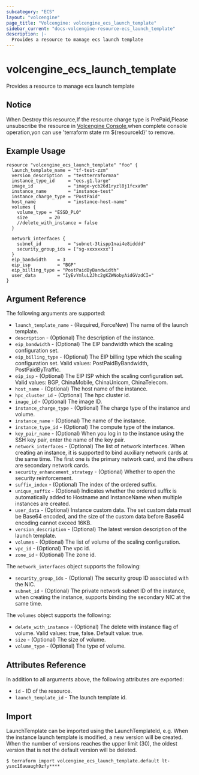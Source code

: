 ```yaml
---
subcategory: "ECS"
layout: "volcengine"
page_title: "Volcengine: volcengine_ecs_launch_template"
sidebar_current: "docs-volcengine-resource-ecs_launch_template"
description: |-
  Provides a resource to manage ecs launch template
---
```

# volcengine_ecs_launch_template
Provides a resource to manage ecs launch template
## Notice
When Destroy this resource,If the resource charge type is PrePaid,Please unsubscribe the resource 
in  [Volcengine Console](https://console.volcengine.com/finance/unsubscribe/),when complete console operation,yon can
use 'terraform state rm ${resourceId}' to remove.
## Example Usage
```hcl
resource "volcengine_ecs_launch_template" "foo" {
  launch_template_name = "tf-test-zzm"
  version_description  = "testterraformaa"
  instance_type_id     = "ecs.g1.large"
  image_id             = "image-ycb26d1ryzl8j1fcxa9m"
  instance_name        = "instance-test"
  instance_charge_type = "PostPaid"
  host_name            = "instance-host-name"
  volumes {
    volume_type = "ESSD_PL0"
    size        = 20
    //delete_with_instance = false
  }

  network_interfaces {
    subnet_id          = "subnet-3tispp1nai4e8idddd"
    security_group_ids = ["sg-xxxxxxxx"]
  }
  eip_bandwidth    = 3
  eip_isp          = "BGP"
  eip_billing_type = "PostPaidByBandwidth"
  user_data        = "IyEvYmluL2Jhc2gKZWNobyAidGVzdCI="
}
```
## Argument Reference
The following arguments are supported:
* `launch_template_name` - (Required, ForceNew) The name of the launch template.
* `description` - (Optional) The description of the instance.
* `eip_bandwidth` - (Optional) The EIP bandwidth which the scaling configuration set.
* `eip_billing_type` - (Optional) The EIP billing type which the scaling configuration set. Valid values: PostPaidByBandwidth, PostPaidByTraffic.
* `eip_isp` - (Optional) The EIP ISP which the scaling configuration set. Valid values: BGP, ChinaMobile, ChinaUnicom, ChinaTelecom.
* `host_name` - (Optional) The host name of the instance.
* `hpc_cluster_id` - (Optional) The hpc cluster id.
* `image_id` - (Optional) The image ID.
* `instance_charge_type` - (Optional) The charge type of the instance and volume.
* `instance_name` - (Optional) The name of the instance.
* `instance_type_id` - (Optional) The compute type of the instance.
* `key_pair_name` - (Optional) When you log in to the instance using the SSH key pair, enter the name of the key pair.
* `network_interfaces` - (Optional) The list of network interfaces. When creating an instance, it is supported to bind auxiliary network cards at the same time. The first one is the primary network card, and the others are secondary network cards.
* `security_enhancement_strategy` - (Optional) Whether to open the security reinforcement.
* `suffix_index` - (Optional) The index of the ordered suffix.
* `unique_suffix` - (Optional) Indicates whether the ordered suffix is automatically added to Hostname and InstanceName when multiple instances are created.
* `user_data` - (Optional) Instance custom data. The set custom data must be Base64 encoded, and the size of the custom data before Base64 encoding cannot exceed 16KB.
* `version_description` - (Optional) The latest version description of the launch template.
* `volumes` - (Optional) The list of volume of the scaling configuration.
* `vpc_id` - (Optional) The vpc id.
* `zone_id` - (Optional) The zone id.

The `network_interfaces` object supports the following:

* `security_group_ids` - (Optional) The security group ID associated with the NIC.
* `subnet_id` - (Optional) The private network subnet ID of the instance, when creating the instance, supports binding the secondary NIC at the same time.

The `volumes` object supports the following:

* `delete_with_instance` - (Optional) The delete with instance flag of volume. Valid values: true, false. Default value: true.
* `size` - (Optional) The size of volume.
* `volume_type` - (Optional) The type of volume.

## Attributes Reference
In addition to all arguments above, the following attributes are exported:
* `id` - ID of the resource.
* `launch_template_id` - The launch template id.


## Import
LaunchTemplate can be imported using the LaunchTemplateId, e.g.
When the instance launch template is modified, a new version will be created.
When the number of versions reaches the upper limit (30), the oldest version that is not the default version will be deleted.
```
$ terraform import volcengine_ecs_launch_template.default lt-ysxc16auaugh9zfy****
```

